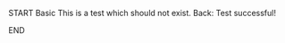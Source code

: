 <!-- CARD -->
START
Basic
This is a test which should not exist.
Back:
Test successful!
<!-- REPLACE ME FOR TEST -->
END

